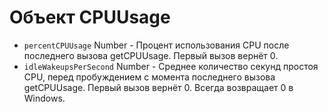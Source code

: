 # Объект CPUUsage

* `percentCPUUsage` Number - Процент использования CPU после последнего вызова getCPUUsage. Первый вызов вернёт 0.
* `idleWakeupsPerSecond` Number - Cреднее количество секунд простоя CPU, перед пробуждением с момента последнего вызова getCPUUsage. Первый вызов вернёт 0. Всегда возвращает 0 в Windows.

